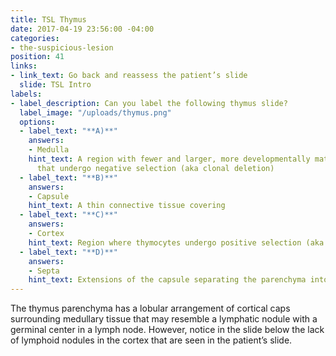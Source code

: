 ```yaml
---
title: TSL Thymus
date: 2017-04-19 23:56:00 -04:00
categories:
- the-suspicious-lesion
position: 41
links:
- link_text: Go back and reassess the patient’s slide
  slide: TSL Intro
labels:
- label_description: Can you label the following thymus slide?
  label_image: "/uploads/thymus.png"
  options:
  - label_text: "**A)**"
    answers:
    - Medulla
    hint_text: A region with fewer and larger, more developmentally mature thymocytes
      that undergo negative selection (aka clonal deletion)
  - label_text: "**B)**"
    answers:
    - Capsule
    hint_text: A thin connective tissue covering
  - label_text: "**C)**"
    answers:
    - Cortex
    hint_text: Region where thymocytes undergo positive selection (aka clonal selection)
  - label_text: "**D)**"
    answers:
    - Septa
    hint_text: Extensions of the capsule separating the parenchyma into lobes
---
```


The thymus parenchyma has a lobular arrangement of cortical caps surrounding medullary tissue that may resemble a lymphatic nodule with a germinal center in a lymph node. However, notice in the slide below the lack of lymphoid nodules in the cortex that are seen in the patient’s slide.